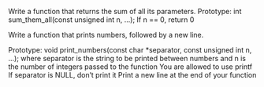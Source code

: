 Write a function that returns the sum of all its parameters.
Prototype: int sum_them_all(const unsigned int n, ...);
If n == 0, return 0

Write a function that prints numbers, followed by a new line.



Prototype: void print_numbers(const char *separator, const unsigned int n, ...);
where separator is the string to be printed between numbers
and n is the number of integers passed to the function
You are allowed to use printf
If separator is NULL, don’t print it
Print a new line at the end of your function

